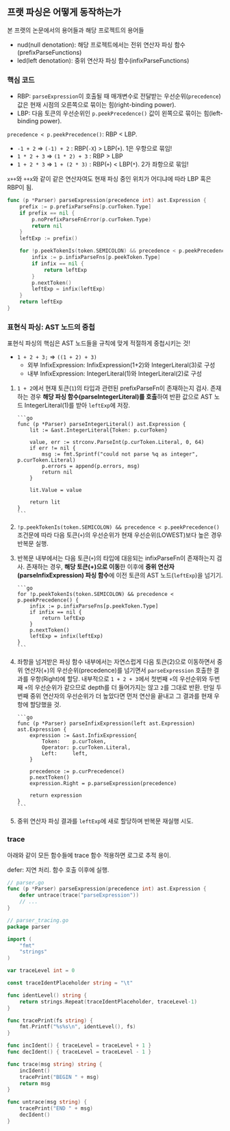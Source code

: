 ## 프랫 파싱은 어떻게 동작하는가

본 프랫의 논문에서의 용어들과 해당 프로젝트의 용어들

- nud(null denotation): 해당 프로젝트에서는 전위 연산자 파싱 함수(prefixParseFunctions)
- led(left denotation): 중위 연산자 파싱 함수(infixParseFunctions)

### 핵심 코드

- RBP: `parseExpression`이 호출될 때 매개변수로 전달받는 우선순위(`precedence`) 값은 현재 시점의 오른쪽으로 묶이는 힘(right-binding power).
- LBP: 다음 토큰의 우선순위인 `p.peekPrecedence()` 값이 왼쪽으로 묶이는 힘(left-binding power).

`precedence < p.peekPrecedence()`: RBP < LBP.

- `-1 + 2` => `(-1) + 2` : RBP(`-X`) > LBP(`+`). 1은 우항으로 묶임!
- `1 * 2 + 3` => `(1 * 2) + 3` : RBP > LBP
- `1 + 2 * 3` => `1 + (2 * 3)` : RBP(`+`) < LBP(`*`). 2가 좌항으로 묶임!

`x++`와 `++x`와 같이 같은 연산자여도 현재 파싱 중인 위치가 어디냐에 따라 LBP 혹은 RBP이 됨.

```go
func (p *Parser) parseExpression(precedence int) ast.Expression {
	prefix := p.prefixParseFns[p.curToken.Type]
	if prefix == nil {
		p.noPrefixParseFnError(p.curToken.Type)
		return nil
	}
	leftExp := prefix()

	for !p.peekTokenIs(token.SEMICOLON) && precedence < p.peekPrecedence() {
		infix := p.infixParseFns[p.peekToken.Type]
		if infix == nil {
			return leftExp
		}
		p.nextToken()
		leftExp = infix(leftExp)
	}
	return leftExp
}
```

### 표현식 파싱: AST 노드의 중첩

표현식 파싱의 핵심은 AST 노드들을 규칙에 맞게 적절하게 중첩시키는 것!

- `1 + 2 + 3;` => `((1 + 2) + 3)`
  - 외부 InfixExpression: InfixExpression(1+2)와 IntegerLiteral(3)로 구성
  - 내부 InfixExpression: IntegerLiteral(1)와 IntegerLiteral(2)로 구성

1.  `1 + 2`에서 현재 토큰(`1`)의 타입과 관련된 prefixParseFn이 존재하는지 검사. 존재하는 경우 **해당 파싱 함수(parseIntegerLiteral)를 호출**하여 반환 값으로 AST 노드 IntegerLiteral(1)를 받아 `leftExp`에 저장.

        ```go
        func (p *Parser) parseIntegerLiteral() ast.Expression {
            lit := &ast.IntegerLiteral{Token: p.curToken}

            value, err := strconv.ParseInt(p.curToken.Literal, 0, 64)
            if err != nil {
                msg := fmt.Sprintf("could not parse %q as integer", p.curToken.Literal)
                p.errors = append(p.errors, msg)
                return nil
            }

            lit.Value = value

            return lit
        }
        ```

2.  `!p.peekTokenIs(token.SEMICOLON) && precedence < p.peekPrecedence()` 조건문에 따라 다음 토큰(`+`)의 우선순위가 현재 우선순위(LOWEST)보다 높은 경우 반복문 실행.

3.  반복문 내부에서는 다음 토큰(`+`)의 타입에 대응되는 infixParseFn이 존재하는지 검사. 존재하는 경우, **해당 토큰(+)으로 이동**한 이후에 **중위 연산자(parseInfixExpression) 파싱 함수**에 이전 토큰의 AST 노드(`leftExp`)을 넘기기.

        ```go
        for !p.peekTokenIs(token.SEMICOLON) && precedence < p.peekPrecedence() {
            infix := p.infixParseFns[p.peekToken.Type]
            if infix == nil {
                return leftExp
            }
            p.nextToken()
            leftExp = infix(leftExp)
        }
        ```

4.  좌항을 넘겨받은 파싱 함수 내부에서는 자연스럽게 다음 토큰(2)으로 이동하면서 중위 연산자(+)의 우선순위(precedence)를 넘기면서 `parseExpression` 호출한 결과를 우항(Right)에 할당. 내부적으로 `1 + 2 + 3`에서 첫번째 `+`의 우선순위와 두번째 `+`의 우선순위가 같으므로 depth를 더 들어가지는 않고 `2`를 그대로 반환. 만일 두번째 중위 연산자의 우선순위가 더 높았다면 먼저 연산을 끝내고 그 결과를 현재 우항에 할당했을 것.

        ```go
        func (p *Parser) parseInfixExpression(left ast.Expression) ast.Expression {
            expression := &ast.InfixExpression{
                Token:    p.curToken,
                Operator: p.curToken.Literal,
                Left:     left,
            }

            precedence := p.curPrecedence()
            p.nextToken()
            expression.Right = p.parseExpression(precedence)

            return expression
        }
        ```

5.  중위 연산자 파싱 결과를 `leftExp`에 새로 할당하며 반복문 재실행 시도.

### trace

아래와 같이 모든 함수들에 trace 함수 적용하면 로그로 추적 용이.

defer: 지연 처리. 함수 호출 이후에 실행.

```go
// parser.go
func (p *Parser) parseExpression(precedence int) ast.Expression {
    defer untrace(trace("parseExpression"))
    // ...
}
```

```go
// parser_tracing.go
package parser

import (
	"fmt"
	"strings"
)

var traceLevel int = 0

const traceIdentPlaceholder string = "\t"

func identLevel() string {
	return strings.Repeat(traceIdentPlaceholder, traceLevel-1)
}

func tracePrint(fs string) {
	fmt.Printf("%s%s\n", identLevel(), fs)
}

func incIdent() { traceLevel = traceLevel + 1 }
func decIdent() { traceLevel = traceLevel - 1 }

func trace(msg string) string {
	incIdent()
	tracePrint("BEGIN " + msg)
	return msg
}

func untrace(msg string) {
	tracePrint("END " + msg)
	decIdent()
}
```
